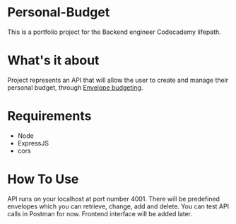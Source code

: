# Personal-Budget
This is a portfolio project for the Backend engineer Codecademy lifepath.

# What's it about
Project represents an API that will allow the user to create and manage their personal budget, through [Envelope budgeting](https://www.thebalancemoney.com/what-is-envelope-budgeting-1293682).

# Requirements
- Node
- ExpressJS
- cors

# How To Use
API runs on your localhost at port number 4001. There will be predefined envelopes which you can retrieve, change, add and delete. You can test API calls in Postman for now. Frontend interface will be added later.

